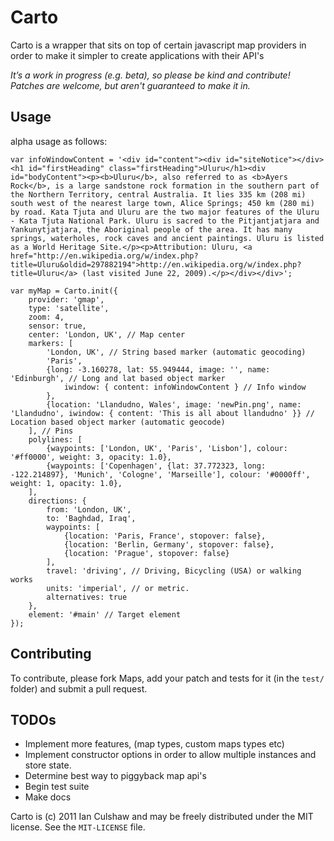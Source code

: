 # Carto

Carto is a wrapper that sits on top of certain javascript map providers in order to make it simpler to create applications with their API's

*It’s a work in progress (e.g. beta), so please be kind and 
contribute! Patches are welcome, but aren't guaranteed to make it in.*

## Usage

alpha usage as follows:

```
var infoWindowContent = '<div id="content"><div id="siteNotice"></div><h1 id="firstHeading" class="firstHeading">Uluru</h1><div id="bodyContent"><p><b>Uluru</b>, also referred to as <b>Ayers Rock</b>, is a large sandstone rock formation in the southern part of the Northern Territory, central Australia. It lies 335 km (208 mi) south west of the nearest large town, Alice Springs; 450 km (280 mi) by road. Kata Tjuta and Uluru are the two major features of the Uluru - Kata Tjuta National Park. Uluru is sacred to the Pitjantjatjara and Yankunytjatjara, the Aboriginal people of the area. It has many springs, waterholes, rock caves and ancient paintings. Uluru is listed as a World Heritage Site.</p><p>Attribution: Uluru, <a href="http://en.wikipedia.org/w/index.php?title=Uluru&oldid=297882194">http://en.wikipedia.org/w/index.php?title=Uluru</a> (last visited June 22, 2009).</p></div></div>';
  	
var myMap = Carto.init({
	provider: 'gmap',
	type: 'satellite',
	zoom: 4,
	sensor: true,
	center: 'London, UK', // Map center
	markers: [
		'London, UK', // String based marker (automatic geocoding)
		'Paris', 
		{long: -3.160278, lat: 55.949444, image: '', name: 'Edinburgh', // Long and lat based object marker
			iwindow: { content: infoWindowContent } // Info window
		},
		{location: 'Llandudno, Wales', image: 'newPin.png', name: 'Llandudno', iwindow: { content: 'This is all about llandudno' }} // Location based object marker (automatic geocode) 
	], // Pins
	polylines: [
		{waypoints: ['London, UK', 'Paris', 'Lisbon'], colour: '#ff0000', weight: 3, opacity: 1.0},
		{waypoints: ['Copenhagen', {lat: 37.772323, long: -122.214897}, 'Munich', 'Cologne', 'Marseille'], colour: '#0000ff', weight: 1, opacity: 1.0},
	],
	directions: {
		from: 'London, UK',
		to: 'Baghdad, Iraq',
		waypoints: [
			{location: 'Paris, France', stopover: false},
			{location: 'Berlin, Germany', stopover: false},
			{location: 'Prague', stopover: false}
		],
		travel: 'driving', // Driving, Bicycling (USA) or walking works
		units: 'imperial', // or metric.
		alternatives: true
	},
	element: '#main' // Target element
});

```

## Contributing

To contribute, please fork Maps, add your patch and tests for it (in the `test/` folder) and
submit a pull request.

## TODOs

* Implement more features, (map types, custom maps types etc)
* Implement constructor options in order to allow multiple instances and store state.
* Determine best way to piggyback map api's
* Begin test suite
* Make docs

Carto is (c) 2011 Ian Culshaw and may be freely distributed under the MIT license.
See the `MIT-LICENSE` file.